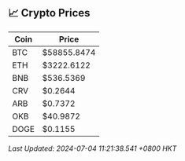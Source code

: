 ## 📈 Crypto Prices

| Coin | Price |
| ---- | ----- |
| BTC | $58855.8474 |
| ETH | $3222.6122 |
| BNB | $536.5369 |
| CRV | $0.2644 |
| ARB | $0.7372 |
| OKB | $40.9872 |
| DOGE | $0.1155 |

_Last Updated: 2024-07-04 11:21:38.541 +0800 HKT_